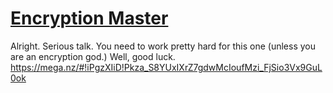 # [Encryption Master](https://ctflearn.com/challenge/243)

Alright. Serious talk. You need to work pretty hard for this one (unless you are an encryption god.) Well, good luck.
https://mega.nz/#!iPgzXIiD!Pkza_S8YUxIXrZ7gdwMcIoufMzi_FjSio3Vx9GuL0ok
